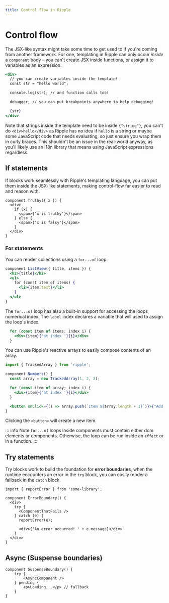 ```yaml
---
title: Control flow in Ripple
---
```


# Control flow

The JSX-like syntax might take some time to get used to if you're coming from another framework. For one, templating in Ripple
can only occur _inside_ a `component` body – you can't create JSX inside functions, or assign it to variables as an expression.

```jsx
<div>
  // you can create variables inside the template!
  const str = "hello world";

  console.log(str); // and function calls too!

  debugger; // you can put breakpoints anywhere to help debugging!

  {str}
</div>
```

Note that strings inside the template need to be inside `{"string"}`, you can't do `<div>hello</div>` as Ripple
has no idea if `hello` is a string or maybe some JavaScript code that needs evaluating, so just ensure you wrap them
in curly braces. This shouldn't be an issue in the real-world anyway, as you'll likely use an i18n library that means
using JavaScript expressions regardless.

## If statements

If blocks work seamlessly with Ripple's templating language, you can put them inside the JSX-like
statements, making control-flow far easier to read and reason with.

```ripple
component Truthy({ x }) {
  <div>
    if (x) {
      <span>{'x is truthy'}</span>
    } else {
      <span>{'x is falsy'}</span>
    }
  </div>
}
```

### For statements

You can render collections using a `for...of` loop.

```jsx
component ListView({ title, items }) {
  <h2>{title}</h2>
  <ul>
    for (const item of items) {
      <li>{item.text}</li>
    }
  </ul>
}
```

The `for...of` loop has also a built-in support for accessing the loops numerical index. The `label` index declares a variable that will used to assign the loop's index.

```jsx
  for (const item of items; index i) {
    <div>{item}{'at index '}{i}</div>
  }
```

You can use Ripple's reactive arrays to easily compose contents of an array.

```jsx
import { TrackedArray } from 'ripple';

component Numbers() {
  const array = new TrackedArray(1, 2, 3);

  for (const item of array; index i) {
    <div>{item}{'at index '}{i}</div>
  }

  <button onClick={() => array.push(`Item ${array.length + 1}`)}>{"Add Item"}</button>
}
```

Clicking the `<button>` will create a new item.

::: info Note
`for...of` loops inside components must contain either dom elements or components. Otherwise, the loop can be run inside an `effect` or in a function.
:::

## Try statements

Try blocks work to build the foundation for **error boundaries**, when the runtime encounters
an error in the `try` block, you can easily render a fallback in the `catch` block.

```ripple
import { reportError } from 'some-library';

component ErrorBoundary() {
  <div>
    try {
      <ComponentThatFails />
    } catch (e) {
      reportError(e);

      <div>{'An error occurred! ' + e.message}</div>
    }
  </div>
}
```

## Async (Suspense boundaries) <Badge type="warning" text="Experimental" />

```ripple
component SuspenseBoundary() {
	try {
		<AsyncComponent />
	} pending {
		<p>Loading...</p> // fallback
	}
}
```
